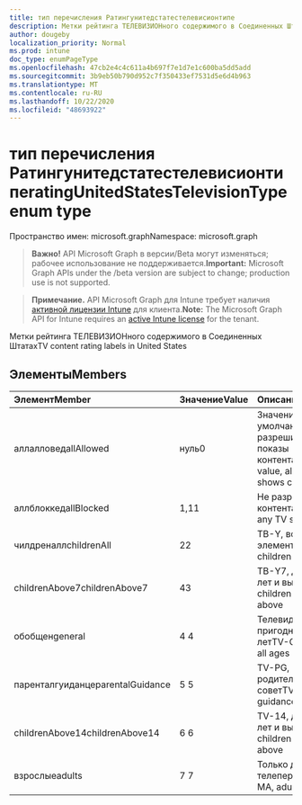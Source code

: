 ```yaml
---
title: тип перечисления Ратингунитедстатестелевисионтипе
description: Метки рейтинга ТЕЛЕВИЗИОНного содержимого в Соединенных Штатах
author: dougeby
localization_priority: Normal
ms.prod: intune
doc_type: enumPageType
ms.openlocfilehash: 47cb2e4c4c611a4b697f7e1d7e1c600ba5dd5add
ms.sourcegitcommit: 3b9eb50b790d952c7f350433ef7531d5e6d4b963
ms.translationtype: MT
ms.contentlocale: ru-RU
ms.lasthandoff: 10/22/2020
ms.locfileid: "48693922"
---
```

# <a name="ratingunitedstatestelevisiontype-enum-type"></a><span data-ttu-id="fcdcd-103">тип перечисления Ратингунитедстатестелевисионтипе</span><span class="sxs-lookup"><span data-stu-id="fcdcd-103">ratingUnitedStatesTelevisionType enum type</span></span>

<span data-ttu-id="fcdcd-104">Пространство имен: microsoft.graph</span><span class="sxs-lookup"><span data-stu-id="fcdcd-104">Namespace: microsoft.graph</span></span>

> <span data-ttu-id="fcdcd-105">**Важно!** API Microsoft Graph в версии/Beta могут изменяться; рабочее использование не поддерживается.</span><span class="sxs-lookup"><span data-stu-id="fcdcd-105">**Important:** Microsoft Graph APIs under the /beta version are subject to change; production use is not supported.</span></span>

> <span data-ttu-id="fcdcd-106">**Примечание.** API Microsoft Graph для Intune требует наличия [активной лицензии Intune](https://go.microsoft.com/fwlink/?linkid=839381) для клиента.</span><span class="sxs-lookup"><span data-stu-id="fcdcd-106">**Note:** The Microsoft Graph API for Intune requires an [active Intune license](https://go.microsoft.com/fwlink/?linkid=839381) for the tenant.</span></span>

<span data-ttu-id="fcdcd-107">Метки рейтинга ТЕЛЕВИЗИОНного содержимого в Соединенных Штатах</span><span class="sxs-lookup"><span data-stu-id="fcdcd-107">TV content rating labels in United States</span></span>

## <a name="members"></a><span data-ttu-id="fcdcd-108">Элементы</span><span class="sxs-lookup"><span data-stu-id="fcdcd-108">Members</span></span>
|<span data-ttu-id="fcdcd-109">Элемент</span><span class="sxs-lookup"><span data-stu-id="fcdcd-109">Member</span></span>|<span data-ttu-id="fcdcd-110">Значение</span><span class="sxs-lookup"><span data-stu-id="fcdcd-110">Value</span></span>|<span data-ttu-id="fcdcd-111">Описание</span><span class="sxs-lookup"><span data-stu-id="fcdcd-111">Description</span></span>|
|:---|:---|:---|
|<span data-ttu-id="fcdcd-112">аллалловед</span><span class="sxs-lookup"><span data-stu-id="fcdcd-112">allAllowed</span></span>|<span data-ttu-id="fcdcd-113">нуль</span><span class="sxs-lookup"><span data-stu-id="fcdcd-113">0</span></span>|<span data-ttu-id="fcdcd-114">Значение по умолчанию, разрешить все показы контента</span><span class="sxs-lookup"><span data-stu-id="fcdcd-114">Default value, allow all TV shows content</span></span>|
|<span data-ttu-id="fcdcd-115">аллблоккед</span><span class="sxs-lookup"><span data-stu-id="fcdcd-115">allBlocked</span></span>|<span data-ttu-id="fcdcd-116">1,1</span><span class="sxs-lookup"><span data-stu-id="fcdcd-116">1</span></span>|<span data-ttu-id="fcdcd-117">Не разрешать показ контента</span><span class="sxs-lookup"><span data-stu-id="fcdcd-117">Do not allow any TV shows content</span></span>|
|<span data-ttu-id="fcdcd-118">чилдреналл</span><span class="sxs-lookup"><span data-stu-id="fcdcd-118">childrenAll</span></span>|<span data-ttu-id="fcdcd-119">2</span><span class="sxs-lookup"><span data-stu-id="fcdcd-119">2</span></span>|<span data-ttu-id="fcdcd-120">ТВ-Y, все дочерние элементы</span><span class="sxs-lookup"><span data-stu-id="fcdcd-120">TV-Y, all children</span></span>|
|<span data-ttu-id="fcdcd-121">childrenAbove7</span><span class="sxs-lookup"><span data-stu-id="fcdcd-121">childrenAbove7</span></span>|<span data-ttu-id="fcdcd-122">4</span><span class="sxs-lookup"><span data-stu-id="fcdcd-122">3</span></span>|<span data-ttu-id="fcdcd-123">ТВ-Y7, детей от 7 лет и выше</span><span class="sxs-lookup"><span data-stu-id="fcdcd-123">TV-Y7, children age 7 and above</span></span>|
|<span data-ttu-id="fcdcd-124">обобщен</span><span class="sxs-lookup"><span data-stu-id="fcdcd-124">general</span></span>|<span data-ttu-id="fcdcd-125">4 </span><span class="sxs-lookup"><span data-stu-id="fcdcd-125">4</span></span>|<span data-ttu-id="fcdcd-126">Телевидение (TV-G), пригодный для всех лет</span><span class="sxs-lookup"><span data-stu-id="fcdcd-126">TV-G, suitable for all ages</span></span>|
|<span data-ttu-id="fcdcd-127">паренталгуиданце</span><span class="sxs-lookup"><span data-stu-id="fcdcd-127">parentalGuidance</span></span>|<span data-ttu-id="fcdcd-128">5 </span><span class="sxs-lookup"><span data-stu-id="fcdcd-128">5</span></span>|<span data-ttu-id="fcdcd-129">TV-PG, родительский совет</span><span class="sxs-lookup"><span data-stu-id="fcdcd-129">TV-PG, parental guidance</span></span>|
|<span data-ttu-id="fcdcd-130">childrenAbove14</span><span class="sxs-lookup"><span data-stu-id="fcdcd-130">childrenAbove14</span></span>|<span data-ttu-id="fcdcd-131">6 </span><span class="sxs-lookup"><span data-stu-id="fcdcd-131">6</span></span>|<span data-ttu-id="fcdcd-132">TV-14, детей от 14 лет и выше</span><span class="sxs-lookup"><span data-stu-id="fcdcd-132">TV-14, children age 14 and above</span></span>|
|<span data-ttu-id="fcdcd-133">взрослые</span><span class="sxs-lookup"><span data-stu-id="fcdcd-133">adults</span></span>|<span data-ttu-id="fcdcd-134">7 </span><span class="sxs-lookup"><span data-stu-id="fcdcd-134">7</span></span>|<span data-ttu-id="fcdcd-135">Только для передачи телепередач-мА</span><span class="sxs-lookup"><span data-stu-id="fcdcd-135">TV-MA, adults only</span></span>|





